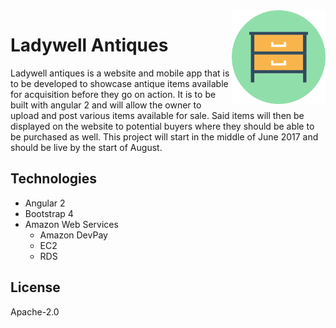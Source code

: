 
<img width='150' height='150' src='nightstand.png' align='right' />

# Ladywell Antiques

Ladywell antiques is a website and mobile app that is to be developed to showcase antique items available for acquisition before they go on action. It is to be built with angular 2 and will allow the owner to upload and post various items available for sale. Said items will then be displayed on the website to potential buyers where they should be able to be purchased as well. This project will start in the middle of June 2017 and should be live by the start of August.

## Technologies

* Angular 2
* Bootstrap 4
* Amazon Web Services
    * Amazon DevPay
    * EC2
    * RDS
## License

Apache-2.0